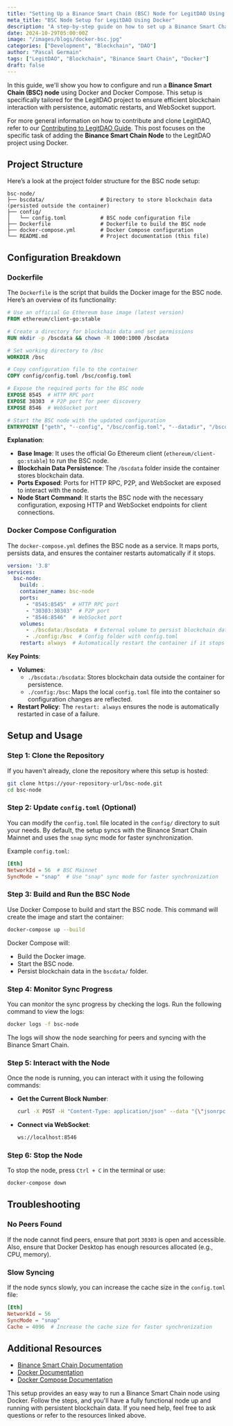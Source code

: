 ```yaml
---
title: "Setting Up a Binance Smart Chain (BSC) Node for LegitDAO Using Docker"
meta_title: "BSC Node Setup for LegitDAO Using Docker"
description: "A step-by-step guide on how to set up a Binance Smart Chain (BSC) node using Docker and Docker Compose for the LegitDAO project."
date: 2024-10-29T05:00:00Z
image: "/images/blogs/docker-bsc.jpg"
categories: ["Development", "Blockchain", "DAO"]
author: "Pascal Germain"
tags: ["LegitDAO", "Blockchain", "Binance Smart Chain", "Docker"]
draft: false
---
```

In this guide, we'll show you how to configure and run a **Binance Smart Chain (BSC) node** using Docker and Docker Compose. This setup is specifically tailored for the LegitDAO project to ensure efficient blockchain interaction with persistence, automatic restarts, and WebSocket support.

For more general information on how to contribute and clone LegitDAO, refer to our [Contributing to LegitDAO Guide](/4-contributetolegitdao). This post focuses on the specific task of adding the **Binance Smart Chain Node** to the LegitDAO project using Docker.

## Project Structure
Here’s a look at the project folder structure for the BSC node setup:

```plaintext
bsc-node/
├── bscdata/                  # Directory to store blockchain data (persisted outside the container)
├── config/
│   └── config.toml           # BSC node configuration file
├── Dockerfile                # Dockerfile to build the BSC node
├── docker-compose.yml        # Docker Compose configuration
└── README.md                 # Project documentation (this file)
```

## Configuration Breakdown

### Dockerfile
The `Dockerfile` is the script that builds the Docker image for the BSC node. Here’s an overview of its functionality:

```Dockerfile
# Use an official Go Ethereum base image (latest version)
FROM ethereum/client-go:stable

# Create a directory for blockchain data and set permissions
RUN mkdir -p /bscdata && chown -R 1000:1000 /bscdata

# Set working directory to /bsc
WORKDIR /bsc

# Copy configuration file to the container
COPY config/config.toml /bsc/config.toml

# Expose the required ports for the BSC node
EXPOSE 8545  # HTTP RPC port
EXPOSE 30303  # P2P port for peer discovery
EXPOSE 8546  # WebSocket port

# Start the BSC node with the updated configuration
ENTRYPOINT ["geth", "--config", "/bsc/config.toml", "--datadir", "/bscdata", "--http", "--http.addr", "0.0.0.0", "--http.port", "8545", "--http.api", "eth,net,web3", "--ws", "--ws.addr", "0.0.0.0", "--ws.port", "8546", "--ws.api", "eth,net,web3", "--syncmode", "snap"]
```

**Explanation**:
- **Base Image**: It uses the official Go Ethereum client (`ethereum/client-go:stable`) to run the BSC node.
- **Blockchain Data Persistence**: The `/bscdata` folder inside the container stores blockchain data.
- **Ports Exposed**: Ports for HTTP RPC, P2P, and WebSocket are exposed to interact with the node.
- **Node Start Command**: It starts the BSC node with the necessary configuration, exposing HTTP and WebSocket endpoints for client connections.

### Docker Compose Configuration
The `docker-compose.yml` defines the BSC node as a service. It maps ports, persists data, and ensures the container restarts automatically if it stops.

```yaml
version: '3.8'
services:
  bsc-node:
    build: .
    container_name: bsc-node
    ports:
      - "8545:8545"  # HTTP RPC port
      - "30303:30303"  # P2P port
      - "8546:8546"  # WebSocket port
    volumes:
      - ./bscdata:/bscdata  # External volume to persist blockchain data
      - ./config:/bsc  # Config folder with config.toml
    restart: always  # Automatically restart the container if it stops
```

**Key Points**:
- **Volumes**:
  - `./bscdata:/bscdata`: Stores blockchain data outside the container for persistence.
  - `./config:/bsc`: Maps the local `config.toml` file into the container so configuration changes are reflected.
- **Restart Policy**: The `restart: always` ensures the node is automatically restarted in case of a failure.

## Setup and Usage

### Step 1: Clone the Repository
If you haven't already, clone the repository where this setup is hosted:

```bash
git clone https://your-repository-url/bsc-node.git
cd bsc-node
```

### Step 2: Update `config.toml` (Optional)
You can modify the `config.toml` file located in the `config/` directory to suit your needs. By default, the setup syncs with the Binance Smart Chain Mainnet and uses the `snap` sync mode for faster synchronization.

Example `config.toml`:

```toml
[Eth]
NetworkId = 56  # BSC Mainnet
SyncMode = "snap"  # Use "snap" sync mode for faster synchronization
```

### Step 3: Build and Run the BSC Node
Use Docker Compose to build and start the BSC node. This command will create the image and start the container:

```bash
docker-compose up --build
```

Docker Compose will:
- Build the Docker image.
- Start the BSC node.
- Persist blockchain data in the `bscdata/` folder.

### Step 4: Monitor Sync Progress
You can monitor the sync progress by checking the logs. Run the following command to view the logs:

```bash
docker logs -f bsc-node
```

The logs will show the node searching for peers and syncing with the Binance Smart Chain.

### Step 5: Interact with the Node
Once the node is running, you can interact with it using the following commands:

- **Get the Current Block Number**:
  ```bash
  curl -X POST -H "Content-Type: application/json" --data "{\"jsonrpc\":\"2.0\",\"method\":\"eth_blockNumber\",\"params\":[],\"id\":1}" http://localhost:8545
  ```

- **Connect via WebSocket**:
  ```bash
  ws://localhost:8546
  ```

### Step 6: Stop the Node
To stop the node, press `Ctrl + C` in the terminal or use:

```bash
docker-compose down
```

## Troubleshooting

### No Peers Found
If the node cannot find peers, ensure that port `30303` is open and accessible. Also, ensure that Docker Desktop has enough resources allocated (e.g., CPU, memory).

### Slow Syncing
If the node syncs slowly, you can increase the cache size in the `config.toml` file:

```toml
[Eth]
NetworkId = 56
SyncMode = "snap"
Cache = 4096  # Increase the cache size for faster synchronization
```

## Additional Resources
- [Binance Smart Chain Documentation](https://docs.bnbchain.org/)
- [Docker Documentation](https://docs.docker.com/)
- [Docker Compose Documentation](https://docs.docker.com/compose/)

This setup provides an easy way to run a Binance Smart Chain node using Docker. Follow the steps, and you'll have a fully functional node up and running with persistent blockchain data. If you need help, feel free to ask questions or refer to the resources linked above.
